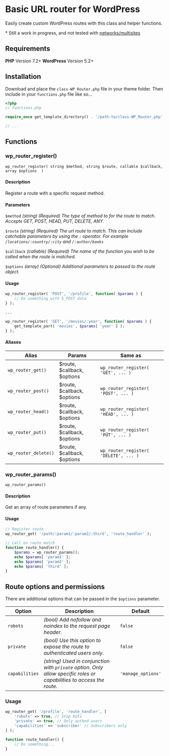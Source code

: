 # Basic URL router for WordPress
Easily create custom WordPress routes with this class and helper functions.

\* Still a work in progress, and not tested with [networks/multisites]([https://wordpress.org/support/article/create-a-network/](https://wordpress.org/support/article/create-a-network/))

## Requirements

**PHP** Version 7.2+
**WordPress** Version 5.2+

## Installation
Download and place the `class-WP_Router.php` file in your theme folder. Then include in your `functions.php` file like so...

```php
<?php
// functions.php

require_once get_template_directory() . '/path-to/class-WP_Router.php';	

// ...
```

## Functions

### wp_router_register()
`wp_router_register( string $method, string $route, callable $callback, array $options  )`

#### Description
Register a route with a specific request method.

#### Parameters
`$method`
*(string) (Required) The type of method to for the route to match. Accepts GET, POST, HEAD, PUT, DELETE, ANY.*

`$route`
*(string) (Required) The url route to match. This can include catchable parameters by using the `:` operator.*
*For example `/locations/:country/:city` and `/:author/books`*

`$callback`
*(callable) (Required) The name of the function you wish to be called when the route is matched.*

`$options`
*(array) (Optional) Additional parameters to passed to the route object.*

#### Usage
```php
wp_router_register( 'POST', '/profile', function( $params ) {
	// Do something with $_POST data
} );

...

wp_router_register( 'GET', '/movies/:year', function( $params ) {
	get_template_part( 'movies', $params[ 'year' ] );
} );
```

#### Aliases

| Alias | Params | Same as |
|--|--|--|
| `wp_router_get()` | $route, $callback, $options | `wp_router_register( 'GET', ... )` |
| `wp_router_post()` | $route, $callback, $options | `wp_router_register( 'POST', ... )` |
| `wp_router_head()` | $route, $callback, $options | `wp_router_register( 'HEAD', ... )` |
| `wp_router_put()` | $route, $callback, $options | `wp_router_register( 'PUT', ... )` |
| `wp_router_delete()` | $route, $callback, $options | `wp_router_register( 'DELETE', ... )` |

### wp_router_params()
`wp_router_params()`

#### Description

Get an array of route parameters if any.

#### Usage
```php
// Register route
wp_router_get( '/path/:param1/:param2/:third', 'route_handler' );

// Call on route match
function route_handler() {
	$params = wp_router_params();
	echo $params[ 'param1' ];
	echo $params[ 'param2' ];
	echo $params[ 'third' ];
}
```

## Route options and permissions
There are additional options that can be passed in the `$options` parameter.

| Option | Description | Default |
|--|--|--|
| `robots` | *(bool) Add nofollow and noindex to the request page header.* | `false` |
| `private` | *(bool) Use this option to expose the route to authenticated users only.* | `false` |
| `capabilities` | *(string) Used in conjunction with `private` option. Only allow specific roles or capabilities to access the route.* | `'manage_options'` |

### Usage
```php
wp_router_get( '/profile', 'route_handler', [
	'robots' => true, // Stop bots
	'private' => true, // Only authed users
	'capabilities' => 'subscriber' // Subscribers only
] );

function route_handler() {
	// Do something...
}
```
